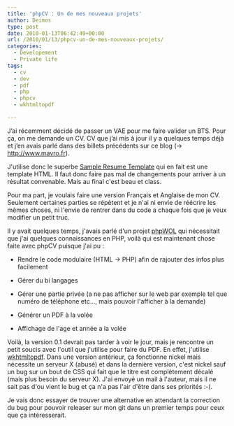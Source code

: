 ```yaml
---
title: 'phpCV : Un de mes nouveaux projets'
author: Deimos
type: post
date: 2010-01-13T06:42:49+00:00
url: /2010/01/13/phpcv-un-de-mes-nouveaux-projets/
categories:
  - Developement
  - Private life
tags:
  - cv
  - dev
  - pdf
  - php
  - phpcv
  - wkhtmltopdf

---
```


J’ai récemment décidé de passer un VAE pour me faire valider un BTS. Pour ça, on me demande un CV. CV que j’ai mis à jour il y a quelques temps déjà et j’en avais parlé dans des billets précédents sur ce blog (-> http://www.mavro.fr).

J'utilise donc le superbe [Sample Resume Template][1] qui en fait est une template HTML. Il faut donc faire pas mal de changements pour arriver à un résultat convenable. Mais au final c'est beau et class.
  
Pour ma part, je voulais faire une version Français et Anglaise de mon CV. Seulement certaines parties se répètent et je n'ai ni envie de réécrire les mêmes choses, ni l'envie de rentrer dans du code a chaque fois que je veux modifier un petit truc.

Il y avait quelques temps, j'avais parlé d'un projet [phpWOL][2] qui nécessitait que j'ai quelques connaissances en PHP, voilà qui est maintenant chose faite avec phpCV puisque j'ai pu :
  
* Rendre le code modulaire (HTML -> PHP) afin de rajouter des infos plus facilement
  
* Gérer du bi langages
  
* Gérer une partie privée (a ne pas afficher sur le web par exemple tel que numéro de téléphone etc..., mais pouvoir l'afficher à la demande)
  
* Générer un PDF à la volée
  
* Affichage de l'age et année a la volée

Voilà, la version 0.1 devrait pas tarder à voir le jour, mais je rencontre un petit soucis avec l'outil que j'utilise pour faire du PDF. En effet, j'utilise [wkhtmltopdf][3]. Dans une version antérieur, ça fonctionne nickel mais nécessite un serveur X (abusé) et dans la dernière version, c'est nickel sauf un bug sur un bout de CSS qui fait que le titre est complètement décalé (mais plus besoin du serveur X). J'ai envoyé un mail à l'auteur, mais il ne sait pas d'ou vient le bug et ça n'a pas l'air d'être dans ses priorités :-(.

Je vais donc essayer de trouver une alternative en attendant la correction du bug pour pouvoir releaser sur mon git dans un premier temps pour ceux que ça intéresserait.

 [1]: http://sampleresumetemplate.net/
 [2]: http://blog.deimos.fr/?p=365
 [3]: http://code.google.com/p/wkhtmltopdf/
